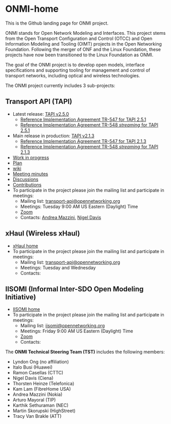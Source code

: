 # ONMI-home
This is the Github landing page for ONMI project.

ONMI stands for Open Network Modeling and Interfaces. This project stems from the Open Transport Configuration and Control (OTCC) and Open Information Modeling and Tooling (OIMT) projects in the Open Networking Foundation. Following the merger of ONF and the Linux Foundation, these projects have now been transitioned to the Linux Foundation as ONMI.

The goal of the ONMI project is to develop open models, interface specifications and supporting tooling for management and control of transport networks, including optical and wireless technologies.

The ONMI project currently includes 3 sub-projects:

## Transport API (TAPI)
  - Latest release: [TAPI v2.5.0](https://github.com/Open-Network-Models-and-Interfaces-ONMI/TAPI/releases/tag/v2.5.0)
    - [Reference Implementation Agreement TR-547 for TAPI 2.5.1](https://github.com/Open-Network-Models-and-Interfaces-ONMI/TAPI/tree/tapi-team-activities/TAPI-TEAM-ACTIVITIES/RIA/Delivered/V3.1)
    - [Reference Implementation Agreement TR-548 _streaming_ for TAPI 2.5.1](https://github.com/Open-Network-Models-and-Interfaces-ONMI/TAPI/blob/tapi-team-activities/TAPI-TEAM-ACTIVITIES/RIA/Delivered/V3.1/TR-548-TAPI_ReferenceImplementationAgreement-Streaming_v3.1.docx)
  - Main release in production: [TAPI v2.1.3](https://github.com/Open-Network-Models-and-Interfaces-ONMI/TAPI/releases/tag/v2.1.3)
    - [Reference Implementation Agreement TR-547 for TAPI 2.1.3](https://github.com/Open-Network-Models-and-Interfaces-ONMI/TAPI/tree/tapi-team-activities/TAPI-TEAM-ACTIVITIES/RIA/Delivered/V1.1)
    - [Reference Implementation Agreement TR-548 _streaming_ for TAPI 2.1.3](https://github.com/Open-Network-Models-and-Interfaces-ONMI/TAPI/blob/tapi-team-activities/TAPI-TEAM-ACTIVITIES/RIA/Delivered/V1.1/otcc2021.ND.003_TR-548_V1.1.zip)
  - [Work in progress](https://github.com/Open-Network-Models-and-Interfaces-ONMI/TAPI/tree/develop)
  - [Plan](https://github.com/Open-Network-Models-and-Interfaces-ONMI/TAPI/wiki/TAPI-Plan)
  - [wiki](https://github.com/Open-Network-Models-and-Interfaces-ONMI/TAPI/wiki)
  - [Meeting minutes](https://github.com/Open-Network-Models-and-Interfaces-ONMI/TAPI/wiki/2023-%E2%80%90-2024-TAPI-Meeting-Minutes)
  - [Discussions](https://github.com/Open-Network-Models-and-Interfaces-ONMI/TAPI/discussions/categories/tapi-features)
  - [Contributions](https://github.com/Open-Network-Models-and-Interfaces-ONMI/TAPI/tree/tapi-team-activities/TAPI-TEAM-ACTIVITIES/Contributions)
  - To participate in the project please join the mailing list and participate in meetings:
    - Mailing list: transport-api@opennetworking.org
    - Meetings: Tuesday 9:00 AM US Eastern (Daylight) Time
    - [Zoom](https://www.google.com/url?q=https%3A%2F%2Fonf.zoom.us%2Fj%2F450246209%3Fpwd%3Dd3JDWk41TUcrOHVId2pBRXNuWUlGQT09&sa=D&source=calendar&usd=2&usg=AOvVaw2Qr2PY0nsVUMZEL4mZJlB5)
    - Contacts: [Andrea Mazzini](andrea.mazzini@nokia.com), [Nigel Davis](ndavis@ciena.com)
  
## xHaul (Wireless xHaul)
  - [xHaul home](https://github.com/Open-Network-Models-and-Interfaces-ONMI/xhaul-home)
  - To participate in the project please join the mailing list and participate in meetings:
    - Mailing list: transport-api@opennetworking.org
    - Meetings: Tuesday and Wednesday
    - Contacts: 
  
## IISOMI (Informal Inter-SDO Open Modeling Initiative)
  - [IISOMI home](https://github.com/Open-Network-Models-and-Interfaces-ONMI/iisomi-home)
  - To participate in the project please join the mailing list and participate in meetings:
    - Mailing list: iisomi@opennetworking.org
    - Meetings: Friday 9:00 AM US Eastern (Daylight) Time
    - [Zoom](https://zoom-lfx.platform.linuxfoundation.org/meeting/99864897858?password=85a4a405-f125-425d-9381-ff11f15f163e)
    - Contacts: 

The **ONMI Technical Steering Team (TST)** includes the following members:
- Lyndon Ong (no affiliation)
- Italo Busi (Huawei)
- Ramon Casellas (CTTC)
- Nigel Davis (Ciena)
- Thorsten Heinze (Telefonica)
- Kam Lam (FibreHome USA)
- Andrea Mazzini (Nokia)
- Arturo Mayoral (TIP)
- Karthik Sethuraman (NEC)
- Martin Skorupski (HighStreet)
- Tracy Van Brakle (ATT)
